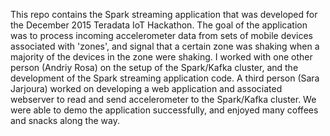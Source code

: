 This repo contains the Spark streaming application that was developed for the December 2015 Teradata IoT Hackathon. The goal of the application was to process incoming accelerometer data from sets of mobile devices associated with 'zones', and signal that a certain zone was shaking when a majority of the devices in the zone were shaking. I worked with one other person (Andriy Rosa) on the setup of the Spark/Kafka cluster, and the development of the Spark streaming application code. A third person (Sara Jarjoura) worked on developing a web application and associated webserver to read and send accelerometer to the Spark/Kafka cluster. We were able to demo the application successfully, and enjoyed many coffees and snacks along the way.
